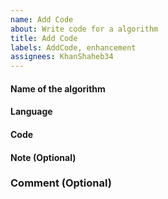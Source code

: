 ```yaml
---
name: Add Code
about: Write code for a algorithm
title: Add Code
labels: AddCode, enhancement
assignees: KhanShaheb34
---
```


#### Name of the algorithm

#### Language

#### Code

#### Note (Optional)

### Comment (Optional)
